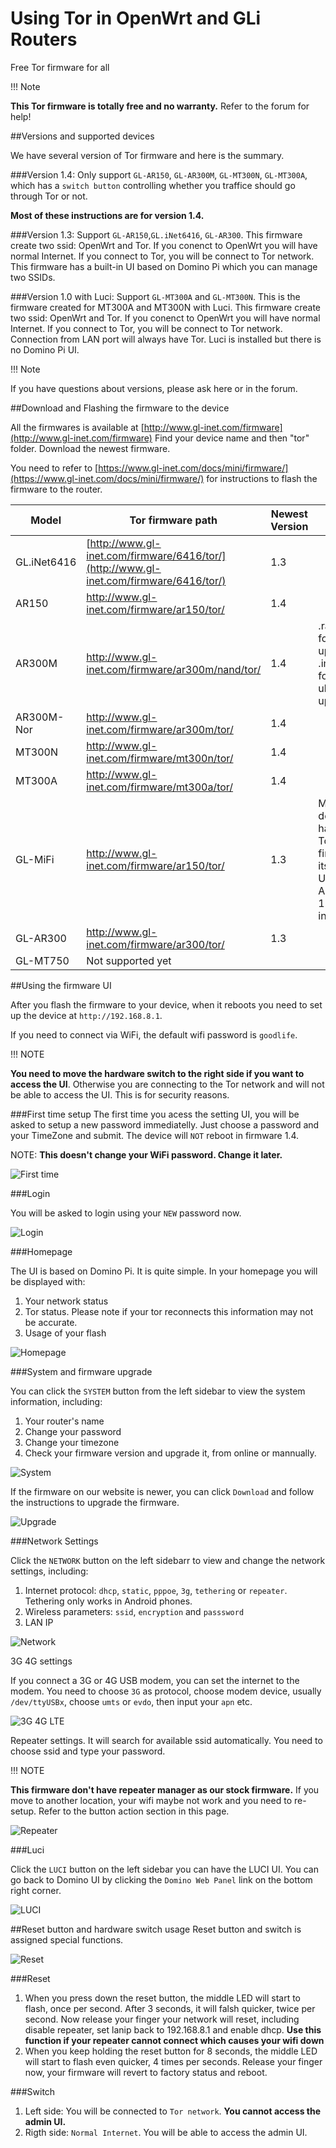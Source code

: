 Using Tor in OpenWrt and GLi Routers
===================================

Free Tor firmware for all

!!! Note

**This Tor firmware is totally free and no warranty.** Refer to the forum for help!

##Versions and supported devices

We have several version of Tor firmware and here is the summary. 

###Version 1.4:
Only support `GL-AR150`, `GL-AR300M`, `GL-MT300N`, `GL-MT300A`, which has a `switch button` controlling whether you traffice should go through Tor or not.

**Most of these instructions are for version 1.4.**

###Version 1.3: 
Support `GL-AR150`,`GL.iNet6416`, `GL-AR300`. This firmware create two ssid: OpenWrt and Tor. If you conenct to OpenWrt you will have normal Internet. If you connect to Tor, you will be connect to Tor network. This firmware has a built-in UI based on Domino Pi which you can manage two SSIDs.

###Version 1.0 with Luci:
Support `GL-MT300A` and `GL-MT300N`. This is the firmware created for MT300A and MT300N with Luci. This firmware create two ssid: OpenWrt and Tor. If you conenct to OpenWrt you will have normal Internet. If you connect to Tor, you will be connect to Tor network. Connection from LAN port will always have Tor. Luci is installed but there is no Domino Pi UI.

!!! Note

If you have questions about versions, please ask here or in the forum.

##Download and Flashing the firmware to the device

All the firmwares is available at [http://www.gl-inet.com/firmware](http://www.gl-inet.com/firmware)
Find your device name and then "tor" folder. Download the newest firmware.

You need to refer to [https://www.gl-inet.com/docs/mini/firmware/](https://www.gl-inet.com/docs/mini/firmware/) for instructions to flash the firmware to the router. 

| Model 	| Tor firmware path 	| Newest Version 	| Note 	|
|-------------	|----------------------------------------------------------------------------------------	|----------------	|--------------------------------------------------------------	|
| GL.iNet6416 	| [http://www.gl-inet.com/firmware/6416/tor/](http://www.gl-inet.com/firmware/6416/tor/) 	| 1.3 	|  	|
| AR150 	| http://www.gl-inet.com/firmware/ar150/tor/ 	| 1.4 	|  	|
| AR300M 	| http://www.gl-inet.com/firmware/ar300m/nand/tor/ 	| 1.4 	| .rar is for web upgrade .img is for uboot upgrade 	|
| AR300M-Nor 	| http://www.gl-inet.com/firmware/ar300m/tor/ 	| 1.4 	|  	|
| MT300N 	| http://www.gl-inet.com/firmware/mt300n/tor/ 	| 1.4 	|  	|
| MT300A 	| http://www.gl-inet.com/firmware/mt300a/tor/ 	| 1.4 	|  	|
| GL-MiFi 	| http://www.gl-inet.com/firmware/ar150/tor/ 	| 1.3 	| MiFi don't have a Tor firmware itself. Use AR150 1.3 instead 	|
| GL-AR300 	| http://www.gl-inet.com/firmware/ar300/tor/ 	| 1.3 	|  	|
| GL-MT750 	| Not supported yet 	|  	|  	|

##Using the firmware UI

After you flash the firmware to your device, when it reboots you need to set up the device at `http://192.168.8.1`. 

If you need to connect via WiFi, the default wifi password is `goodlife`.

!!! NOTE 

**You need to move the hardware switch to the right side if you want to access the UI**. Otherwise you are connecting to the Tor network and will not be able to access the UI. This is for security reasons.

###First time setup
The first time you acess the setting UI, you will be asked to setup a new password immediatelly. Just choose a password and your TimeZone and submit. The device will `NOT` reboot in firmware 1.4.

NOTE: **This doesn't change your WiFi password. Change it later.**

![First time](src/tor/first_time.jpg)

###Login

You will be asked to login using your `NEW` password now.

![Login](src/tor/login.jpg)

###Homepage

The UI is based on Domino Pi. It is quite simple. In your homepage you will be displayed with:

1. Your network status
2. Tor status. Please note if your tor reconnects this information may not be accurate. 
3. Usage of your flash

![Homepage](src/tor/homepage.jpg)

###System and firmware upgrade

You can click the `SYSTEM` button from the left sidebar to view the system information, including:

1. Your router's name
2. Change your password
3. Change your timezone
4. Check your firmware version and upgrade it, from online or mannually.

![System](src/tor/system.jpg)

If the firmware on our website is newer, you can click `Download` and follow the instructions to upgrade the firmware.

![Upgrade](src/tor/upgrade.jpg)

###Network Settings

Click the `NETWORK` button on the left sidebarr to view and change the network settings, including:

1. Internet protocol: `dhcp`, `static`, `pppoe`, `3g`, `tethering` or `repeater`. Tethering only works in Android phones.
2. Wireless parameters: `ssid`, `encryption` and `passsword`
3. LAN IP

![Network](src/tor/network.jpg)

3G 4G settings

If you connect a 3G or 4G USB modem, you can set the internet to the modem. You need to choose `3G` as protocol, choose modem device, usually `/dev/ttyUSBx`, choose `umts` or `evdo`, then input your `apn` etc. 

![3G 4G LTE](src/tor/3g.jpg)

Repeater settings. It will search for available ssid automatically. You need to choose ssid and type your password. 

!!! NOTE 

**This firmware don't have repeater manager as our stock firmware.** If you move to another location, your wifi maybe not work and you need to re-setup. Refer to the button action section in this page.

![Repeater](src/tor/repeater.jpg)

###Luci

Click the `LUCI` button on the left sidebar you can have the LUCI UI. You can go back to Domino UI by clicking the `Domino Web Panel` link on the bottom right corner.

![LUCI](src/tor/luci.jpg)

##Reset button and hardware switch usage
Reset button and switch is assigned special functions.

![Reset](src/tor/button_leds.jpg)

###Reset

1. When you press down the reset button, the middle LED will start to flash, once per second. After 3 seconds, it will falsh quicker, twice per second. Now release your finger your network will reset, including disable repeater, set lanip back to 192.168.8.1 and enable dhcp. **Use this function if your repeater cannot connect which causes your wifi down**
2. When you keep holding the reset button for 8 seconds, the middle LED will start to flash even quicker, 4 times per seconds. Release your finger now, your firmware will revert to factory status and reboot.

###Switch

1. Left side: You will be connected to `Tor network`. **You cannot access the admin UI.**
2. Rigth side: `Normal Internet`. You will be able to access the admin UI.
